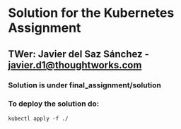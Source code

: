 # Solution for the Kubernetes Assignment

## TWer: Javier del Saz Sánchez - javier.d1@thoughtworks.com
### Solution is under final_assignment/solution

### To deploy the solution do:

```
kubectl apply -f ./
```

